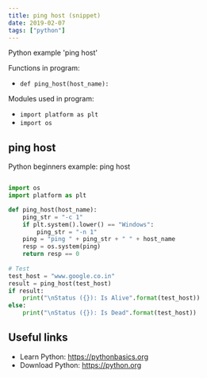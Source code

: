 ```yaml
---
title: ping host (snippet)
date: 2019-02-07
tags: ["python"]
---
```

Python example 'ping host'

Functions in program: 
* `def ping_host(host_name):`

Modules used in program: 
* `import platform as plt`
* `import os`

## ping host

Python beginners example: ping host

```python

import os
import platform as plt

def ping_host(host_name):
	ping_str = "-c 1"
	if plt.system().lower() == "Windows":
		ping_str = "-n 1"
	ping = "ping " + ping_str + " " + host_name
	resp = os.system(ping)
	return resp == 0
	
# Test 
test_host = "www.google.co.in"
result = ping_host(test_host)
if result:
	print("\nStatus ({}): Is Alive".format(test_host))
else:
	print("\nStatus ({}): Is Dead".format(test_host))


```

## Useful links

- Learn Python: https://pythonbasics.org
- Download Python: https://python.org
